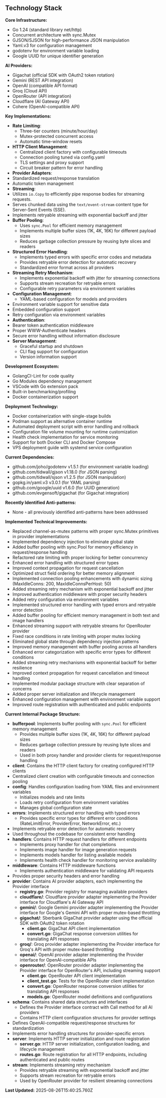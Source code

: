 ## Technology Stack

**Core Infrastructure:**
- Go 1.24 (standard library net/http)
- Concurrent architecture with sync.Mutex
- GJSON/SJSON for high-performance JSON manipulation
- Yaml.v3 for configuration management
- godotenv for environment variable loading
- Google UUID for unique identifier generation

**AI Providers:**
- Gigachat (official SDK with OAuth2 token rotation)
- Gemini (REST API integration)
- OpenAI (compatible API format)
- Groq (Cloud API)
- OpenRouter (API integration)
- Cloudflare (AI Gateway API)
- Cohere (OpenAI-compatible API)

**Key Implementations:**
- **Rate Limiting**:
  - Three-tier counters (minute/hour/day)
  - Mutex-protected concurrent access
  - Automatic time-window resets
- **HTTP Client Management**:
  - Centralized client factory with configurable timeouts
  - Connection pooling tuned via config.yaml
  - TLS settings and proxy support
  - Circuit breaker pattern for error handling
- **Provider Adapters**:
 - Standardized request/response translation
  - Automatic token management
- **Streaming**:
 - Utilizes `io.Copy` to efficiently pipe response bodies for streaming requests.
  - Serves chunked data using the `text/event-stream` content type for Server-Sent Events (SSE).
  - Implements retryable streaming with exponential backoff and jitter
- **Buffer Pooling**:
  - Uses `sync.Pool` for efficient memory management
  - Implements multiple buffer sizes (1K, 4K, 16K) for different payload sizes
  - Reduces garbage collection pressure by reusing byte slices and readers
- **Structured Error Handling**:
  - Implements typed errors with specific error codes and metadata
  - Provides retryable error detection for automatic recovery
  - Standardized error format across all providers
- **Streaming Retry Mechanism**:
  - Implements exponential backoff with jitter for streaming connections
  - Supports stream recreation for retryable errors
  - Configurable retry parameters via environment variables
- **Configuration Management**:
  - YAML-based configuration for models and providers
 - Environment variable support for sensitive data
  - Embedded configuration support
  - Retry configuration via environment variables
- **Authentication**:
 - Bearer token authentication middleware
  - Proper WWW-Authenticate headers
  - Secure error handling without information disclosure
- **Server Management**:
  - Graceful startup and shutdown
  - CLI flag support for configuration
  - Version information support

**Development Ecosystem:**
- GolangCI-Lint for code quality
- Go Modules dependency management
- VSCode with Go extension pack
- Built-in benchmarking/profiling
- Docker containerization support

**Deployment Technology:**
- Docker containerization with single-stage builds
- Podman support as alternative container runtime
- Automated deployment script with error handling and rollback
- Configuration file volume mounting for runtime customization
- Health check implementation for service monitoring
- Support for both Docker CLI and Docker Compose
- VPS deployment guide with systemd service configuration

**Current Dependencies:**
- github.com/joho/godotenv v1.5.1 (for environment variable loading)
- github.com/tidwall/gjson v1.18.0 (for JSON parsing)
- github.com/tidwall/sjson v1.2.5 (for JSON manipulation)
- gopkg.in/yaml.v3 v3.0.1 (for YAML parsing)
- github.com/google/uuid v1.6.0 (for UUID generation)
- github.com/evgensoft/gigachat (for Gigachat integration)

**Recently Identified Anti-patterns:**
- None - all previously identified anti-patterns have been addressed

**Implemented Technical Improvements:**
- Replaced channel-as-mutex patterns with proper sync.Mutex primitives in provider implementations
- Implemented dependency injection to eliminate global state
- Added buffer pooling with sync.Pool for memory efficiency in request/response handling
- Refactored rate limiting with proper locking for better concurrency
- Enhanced error handling with structured error types
- Improved context propagation for request cancellation
- Optimized struct field ordering for better memory alignment
- Implemented connection pooling enhancements with dynamic sizing (MaxIdleConns: 200, MaxIdleConnsPerHost: 50)
- Added streaming retry mechanism with exponential backoff and jitter
- Improved authentication middleware with proper security headers
- Added retry configuration via environment variables
- Implemented structured error handling with typed errors and retryable error detection
- Added buffer pooling for efficient memory management in both text and image handlers
- Enhanced streaming support with retryable streams for OpenRouter provider
- Fixed race conditions in rate limiting with proper mutex locking
- Eliminated global state through dependency injection patterns
- Improved memory management with buffer pooling across all handlers
- Enhanced error categorization with specific error types for different conditions
- Added streaming retry mechanisms with exponential backoff for better resilience
- Improved context propagation for request cancellation and timeout handling
- Implemented modular package structure with clear separation of concerns
- Added proper server initialization and lifecycle management
- Enhanced configuration management with environment variable support
- Improved route registration with authenticated and public endpoints

**Current Internal Package Structure:**
- **bufferpool**: Implements buffer pooling with `sync.Pool` for efficient memory management
  - Provides multiple buffer sizes (1K, 4K, 16K) for different payload sizes
  - Reduces garbage collection pressure by reusing byte slices and readers
  - Used in both proxy handler and provider clients for request/response handling
- **client**: Contains the HTTP client factory for creating configured HTTP clients
 - Centralized client creation with configurable timeouts and connection pooling
- **config**: Handles configuration loading from YAML files and environment variables
  - Initializes models and rate limits
  - Loads retry configuration from environment variables
  - Manages global configuration state
- **errors**: Implements structured error handling with typed errors
  - Provides specific error types for different error conditions (RateLimitError, ProviderError, NetworkError, etc.)
 - Implements retryable error detection for automatic recovery
  - Used throughout the codebase for consistent error handling
- **handlers**: Contains HTTP request handlers for different endpoints
  - Implements proxy handler for chat completions
  - Implements image handler for image generation requests
  - Implements models handler for listing available models
  - Implements health check handler for monitoring service availability
- **middleware**: Contains HTTP middleware functions
  - Implements authentication middleware for validating API requests
 - Provides proper security headers and error handling
- **provider**: Contains AI provider adapters, each implementing the Provider interface
  - **registry.go**: Provider registry for managing available providers
  - **cloudflare/**: Cloudflare provider adapter implementing the Provider interface for Cloudflare's AI Gateway API
  - **gemini/**: Google Gemini provider adapter implementing the Provider interface for Google's Gemini API with proper mutex-based throttling
  - **gigachat/**: Sberbank GigaChat provider adapter using the official SDK with OAuth2 token rotation
    - **client.go**: GigaChat API client implementation
    - **convert.go**: GigaChat response conversion utilities for translating API responses
  - **groq/**: Groq provider adapter implementing the Provider interface for Groq's API with proper mutex-based throttling
  - **openai/**: OpenAI provider adapter implementing the Provider interface for OpenAI-compatible APIs
  - **openrouter/**: OpenRouter provider adapter implementing the Provider interface for OpenRouter's API, including streaming support
    - **client.go**: OpenRouter API client implementation
    - **client_test.go**: Tests for the OpenRouter client implementation
    - **convert.go**: OpenRouter response conversion utilities for translating API responses
    - **models.go**: OpenRouter model definitions and configurations
- **schema**: Contains shared data structures and interfaces
  - Defines the Provider interface contract with Call method for all AI providers
  - Contains HTTP client configuration structures for provider settings
 - Defines OpenAI-compatible request/response structures for standardization
 - Implements error handling structures for provider-specific errors
- **server**: Implements HTTP server initialization and route registration
  - **server.go**: HTTP server initialization, configuration loading, and lifecycle management
  - **routes.go**: Route registration for all HTTP endpoints, including authenticated and public routes
- **stream**: Implements streaming retry mechanism
  - Provides retryable streaming with exponential backoff and jitter
  - Supports stream recreation for retryable errors
  - Used by OpenRouter provider for resilient streaming connections

**Last Updated:** 2025-08-26T15:40:25.760Z